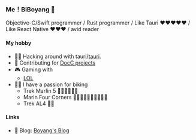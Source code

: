 ### Me！BiBoyang 👋

Objective-C/Swift programmer / Rust programmer / Like Tauri ❤️❤️❤️❤️❤  / Like React Native ❤️❤️❤️  / avid reader

#### My hobby

- 🧑‍💻 Hacking around with tauri/[tauri](https://github.com/tauri-apps/tauri).
- 📒 Contributing for [DocC projects](https://github.com/apple/swift-docc)
- 🎮 Gaming with 
  - [LOL](https://https://www.leagueoflegends.com/)
- 🚴🏻 I have a passion for biking
  - Trek Marlin 5 👍🏻👍🏻👍🏻
  - Marin Four Corners 👍🏻👍🏻👍🏻👍🏻👍🏻
  - Trek AL4 👍🏻

#### Links
- 📝 Blog: [Boyang's Blog](https://github.com/BiBoyang/BoyangBlog)

